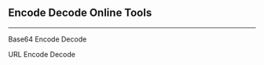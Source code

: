 <h2 class="text-muted text-center">Encode Decode Online Tools</h2><hr>
<div class="row">
 <div class="col-md-4">
  <div class="card border-info">
   <div class="card-body text-info">
    <p class="card-text font-weight-bold">Base64 Encode Decode</p>
   </div>
  </div>
	</div>
	<div class="col-md-4">
	<div class="card border-info">
		<div class="card-body text-info">
			<p class="card-text font-weight-bold">URL Encode Decode</p>
		</div>
	</div>
</div>
</div>
